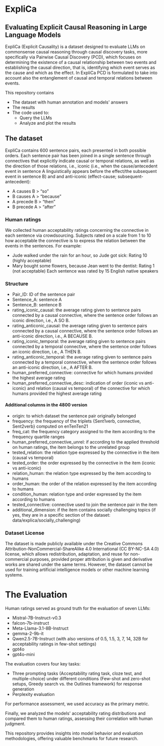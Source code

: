 # ExpliCa
## Evaluating Explicit Causal Reasoning in Large Language Models

ExpliCa (Explicit Causality) is a dataset designed to evaluate LLMs on commonsense causal reasoning through causal discovery tasks, more specifically via Pairwise Causal Discovery (PCD), which focuses on determining the existence of a causal relationship between two events and establishing the causal direction, that is, identifying which event serves as the cause and which as the effect.
In ExpliCa PCD is formulated to take into account also the entanglement of causal and temporal relations between events. 

This repository contains
* The dataset with human annotation and models' answers
* The results
* The code used to:
  * Query the LLMs
  * Analyze and plot the results 

## The dataset
ExpliCa contains 600 sentence pairs, each presented in both possible orders. Each sentence pair has been joined in a single sentence through connectives that explicitly indicate causal or temporal relations, as well as the direction of those relations, i.e., iconic (i.e., when the cause/antecedent event in sentence A linguistically appears  before  the effect/the subsequent event in sentence B) and and anti-iconic (effect-cause; subsequent-antecedent):
* A causes B > “so”
* B causes A > “because”
* A precede B > “then”
* B precede A > “after”

### Human ratings 
We collected human acceptability ratings concerning the connective in each sentence via crowdsourcing. Subjects rated on a scale from 1 to 10 how acceptable the connective is to express the relation between the events in the sentences.
For example:
* Jude walked under the rain for an hour, so Jude got sick: Rating 10 (highly acceptable)
* Mary bought some flowers, because Jean went to the dentist: Rating 1 (not acceptable)
Each sentence was rated by 15 English native speakers


### Structure
* Pair_ID: ID of the sentence pair
* Sentence_A: sentence A
* Sentence_B: sentence B
* rating_iconic_causal: the average rating given to sentence pairs connected by a causal connective, where the sentence order follows an iconic direction, i.e., A SO B.
* rating_anticonic_causal: the average rating given to sentence pairs connected by a causal connective, where the sentence order follows an anti-iconic direction, i.e., A BECAUSE B.
* rating_iconic_temporal: the average rating given to sentence pairs connected by a temporal connective, where the sentence order follows an iconic direction, i.e., A THEN B.
* rating_anticonic_temporal: the average rating given to sentence pairs connected by a temporal connective, where the sentence order follows an anti-iconic direction, i.e., A AFTER B.
* human_preferred_connective: connective for which humans provided the highest average rating
* human_preferred_connective_desc: indication of order (iconic vs anti-iconic) and relation (causal vs temporal) of the connective for which humans provided the highest average rating

#### Additional columns in the 4800 version

* origin: to which dataset the sentence pair originally belonged
* frequency: the frequency of the triplets \{Sent1verb, connective, Sent2verb\} computed on enTenTen21
* freq_cat: the frequency category assigned to the item according to the frequency quartile ranges
* human_preferred_connective_unrel: if according to the applied threshold on human ratings, the item belongs to the unrelated group
* tested_relation: the relation type expressed by the connective in the item (causal vs temporal)
* tested_order: the order expressed by the connective in the item (iconic vs anti-iconic)
* relation_human: the relation type expressed by the item according to humans
* order_human: the order of the relation expressed by the item according to humans
* condition_human: relation type and order expressed by the item according to humans
* tested_connective: connective used to join the sentence pair in the item
* additional_dimension: if the item contains socially challenging topics (if yes, they are in a specific section of the dataset: data/explica/socially_challenging)

### Dataset License

The dataset is made publicly available under the Creative Commons Attribution-NonCommercial-ShareAlike 4.0 International (CC BY-NC-SA 4.0) license, which allows redistribution, adaptation, and reuse for non-commercial purposes, provided proper attribution is given and derivative works are shared under the same terms. However, the dataset cannot be used for training artificial intelligence models or other machine learning systems.

# The Evaluation

Human ratings served as ground truth for the evaluation of seven LLMs: 
* Mistral-7B-Instruct-v0.3 
* falcon-7b-instruct
* Meta-Llama-3.1-8B-Instruct 
* gemma-2-9b-it 
* Qwen2.5-7B-Instruct (with also versions of 0.5, 1.5, 3, 7, 14, 32B for acceptability ratings in few-shot settings)
* gpt4o 
* gpt4o-mini
  
The evaluation covers four key tasks:
* Three prompting tasks (Acceptability rating task, cloze test, and multiple-choice) under different conditions (Few-shot and zero-shot setups, Greedy search vs. the Outlines framework) for response generation
* Perplexity evaluation

For performance assessment, we used accuracy as the primary metric.

Finally, we analyzed the models' acceptability rating distributions and compared them to human ratings, assessing their correlation with human judgment.

This repository provides insights into model behavior and evaluation methodologies, offering valuable benchmarks for future research.



